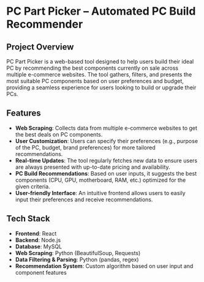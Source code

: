 # PC Part Picker – Automated PC Build Recommender

## Project Overview
PC Part Picker is a web-based tool designed to help users build their ideal PC by recommending the best components currently on sale across multiple e-commerce websites. The tool gathers, filters, and presents the most suitable PC components based on user preferences and budget, providing a seamless experience for users looking to build or upgrade their PCs.

## Features
- **Web Scraping**: Collects data from multiple e-commerce websites to get the best deals on PC components.
- **User Customization**: Users can specify their preferences (e.g., purpose of the PC, budget, brand preferences) for more tailored recommendations.
- **Real-time Updates**: The tool regularly fetches new data to ensure users are always presented with up-to-date pricing and availability.
- **PC Build Recommendations**: Based on user inputs, it suggests the best components (CPU, GPU, motherboard, RAM, etc.) optimized for the given criteria.
- **User-friendly Interface**: An intuitive frontend allows users to easily input their preferences and receive recommendations.

## Tech Stack
- **Frontend**: React
- **Backend**: Node.js
- **Database**: MySQL
- **Web Scraping**: Python (BeautifulSoup, Requests)
- **Data Filtering & Parsing**: Python (pandas, regex)
- **Recommendation System**: Custom algorithm based on user input and component features
